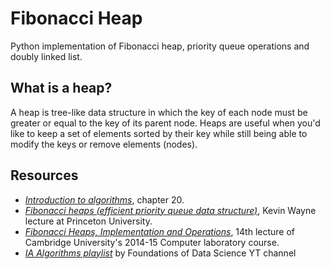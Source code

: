 # Fibonacci Heap

Python implementation of Fibonacci heap, priority queue operations and doubly linked list.

## What is a heap?
A heap is tree-like data structure in which the key of each node must be greater or equal to the key of its parent node. Heaps are useful when you'd like to keep a set of elements sorted by their key while still being able to modify the keys or remove elements (nodes).

## Resources
- *[Introduction to algorithms](https://amzn.com/0262032937)*, chapter 20.
- *[Fibonacci heaps (efficient priority queue data structure)](https://www.cs.princeton.edu/~wayne/teaching/fibonacci-heap.pdf)*, Kevin Wayne lecture at Princeton University.
- *[Fibonacci Heaps, Implementation and Operations](https://www.cl.cam.ac.uk/teaching/1415/Algorithms/fibonacci.pdf)*, 14th lecture of Cambridge University's 2014-15 Computer laboratory course.
- *[IA Algorithms playlist](https://www.youtube.com/playlist?list=PLknxdt7zG11OwivCp3XniB62PBGNx2JaB)* by Foundations of Data Science YT channel
